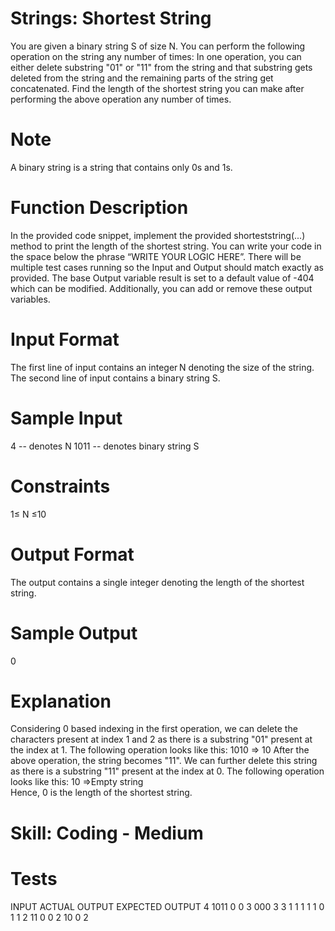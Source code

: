 # Strings: Shortest String

You are given a binary string S of size N.
You can perform the following operation on the string any number of times: 
In one operation, you can either delete substring "01" or "11" from the string and that substring gets deleted from the string and the remaining parts of the string get concatenated. 
Find the length of the shortest string you can make after performing the above operation any number of times. 
 
# Note 
A binary string is a string that contains only 0s and 1s. 

# Function Description 
In the provided code snippet, implement the provided shorteststring(...) method to print the length of the shortest string.
You can write your code in the space below the phrase “WRITE YOUR LOGIC HERE”.
There will be multiple test cases running so the Input and Output should match exactly as provided. 
The base Output variable result is set to a default value of -404 which can be modified. Additionally, you can add or remove these output variables. 

# Input Format
The first line of input contains an integer N denoting the size of the string. 
The second line of input contains a binary string S. 
 
# Sample Input 
4          -- denotes N
1011   -- denotes binary string S

# Constraints 
1≤ N ≤10 

# Output Format 
The output contains a single integer denoting the length of the shortest string. 
 
# Sample Output 
0 

# Explanation 
Considering 0 based indexing in the first operation, we can delete the characters present at index 1 and 2 as there is a substring "01" present at the index at 1.
The following operation looks like this:
1010 => 10 
After the above operation, the string becomes "11". We can further delete this string as there is a substring "11" present at the index at 0.
The following operation looks like this:
10 =>Empty string  
Hence, 0 is the length of the shortest string.

# Skill: Coding - Medium

# Tests

INPUT	        ACTUAL OUTPUT	EXPECTED OUTPUT
4 1011	            0	            0
3 000	            3	            3
1 1	                1	            1
1 0	                1	            1
2 11	            0	            0
2 10	            0	            2
